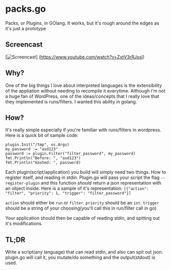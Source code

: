 # packs.go
Packs, or Plugins, in GOlang. It works, but it's rough around the edges as it's just a prototype

## Screencast
[![Screencast](http://img.youtube.com/vi/ZxtV3rRJssI/2.jpg)] (https://www.youtube.com/watch?v=ZxtV3rRJssI)

## Why?
One of the big things I love about interpreted languages is the extensibility of the appliation without needing to recompile it everytime. Although I'm not a huge fan of WordPress, one of the ideas/concepts that I really love that they implemented is runs/filters. I wanted this ability in golang.

## How?
It's really simple especially if you're familiar with runs/filters in wordpress. Here is a quick bit of sample code:

```
plugin.Init("/tmp", os.Args)
my_password := "asd123"
password := plugin.Filter("filter_password", my_password)
fmt.Println("Before: ", "asd123")
fmt.Println("Hashed: ", password)
```

Each plugin(script/application) you build will simply need two things. How to register itself, and reading in stdin. Plugin.go will pass your script the flag ```--register-plugin``` and this function _should_ return a json representation with an object inside. Here is a sample of it's representation: ```[{"action": "filter", "priority": 1, "trigger": "filter_password"}]```

```action``` should either be ```run``` or ```filter```.
```priority``` should be an `int`.
```trigger``` should be a string of your choosing(you'll call this in run/filter call in go)

Your application should then be capable of reading stdin, and spitting out it's modifications.

## TL;DR
Write a script(any language) that can read stdin, and also can spit out json. plugin.go will call it, you mutate/do something and the output(stdout) is used.
